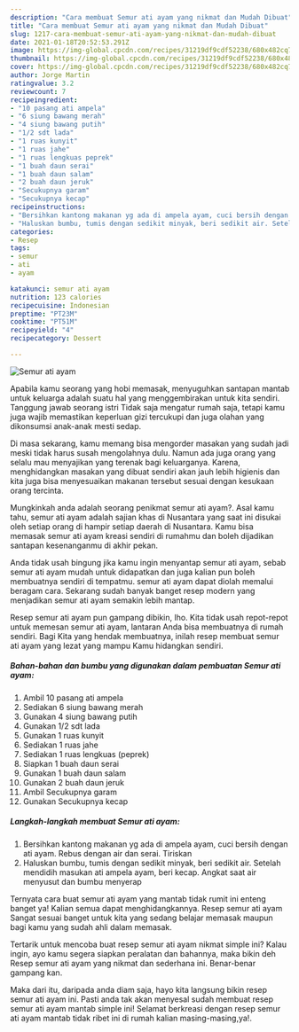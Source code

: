 ```yaml
---
description: "Cara membuat Semur ati ayam yang nikmat dan Mudah Dibuat"
title: "Cara membuat Semur ati ayam yang nikmat dan Mudah Dibuat"
slug: 1217-cara-membuat-semur-ati-ayam-yang-nikmat-dan-mudah-dibuat
date: 2021-01-18T20:52:53.291Z
image: https://img-global.cpcdn.com/recipes/31219df9cdf52238/680x482cq70/semur-ati-ayam-foto-resep-utama.jpg
thumbnail: https://img-global.cpcdn.com/recipes/31219df9cdf52238/680x482cq70/semur-ati-ayam-foto-resep-utama.jpg
cover: https://img-global.cpcdn.com/recipes/31219df9cdf52238/680x482cq70/semur-ati-ayam-foto-resep-utama.jpg
author: Jorge Martin
ratingvalue: 3.2
reviewcount: 7
recipeingredient:
- "10 pasang ati ampela"
- "6 siung bawang merah"
- "4 siung bawang putih"
- "1/2 sdt lada"
- "1 ruas kunyit"
- "1 ruas jahe"
- "1 ruas lengkuas peprek"
- "1 buah daun serai"
- "1 buah daun salam"
- "2 buah daun jeruk"
- "Secukupnya garam"
- "Secukupnya kecap"
recipeinstructions:
- "Bersihkan kantong makanan yg ada di ampela ayam, cuci bersih dengan ati ayam. Rebus dengan air dan serai. Tiriskan"
- "Haluskan bumbu, tumis dengan sedikit minyak, beri sedikit air. Setelah mendidih masukan ati ampela ayam, beri kecap. Angkat saat air menyusut dan bumbu menyerap"
categories:
- Resep
tags:
- semur
- ati
- ayam

katakunci: semur ati ayam 
nutrition: 123 calories
recipecuisine: Indonesian
preptime: "PT23M"
cooktime: "PT51M"
recipeyield: "4"
recipecategory: Dessert

---
```



![Semur ati ayam](https://img-global.cpcdn.com/recipes/31219df9cdf52238/680x482cq70/semur-ati-ayam-foto-resep-utama.jpg)

Apabila kamu seorang yang hobi memasak, menyuguhkan santapan mantab untuk keluarga adalah suatu hal yang menggembirakan untuk kita sendiri. Tanggung jawab seorang istri Tidak saja mengatur rumah saja, tetapi kamu juga wajib memastikan keperluan gizi tercukupi dan juga olahan yang dikonsumsi anak-anak mesti sedap.

Di masa  sekarang, kamu memang bisa mengorder masakan yang sudah jadi meski tidak harus susah mengolahnya dulu. Namun ada juga orang yang selalu mau menyajikan yang terenak bagi keluarganya. Karena, menghidangkan masakan yang dibuat sendiri akan jauh lebih higienis dan kita juga bisa menyesuaikan makanan tersebut sesuai dengan kesukaan orang tercinta. 



Mungkinkah anda adalah seorang penikmat semur ati ayam?. Asal kamu tahu, semur ati ayam adalah sajian khas di Nusantara yang saat ini disukai oleh setiap orang di hampir setiap daerah di Nusantara. Kamu bisa memasak semur ati ayam kreasi sendiri di rumahmu dan boleh dijadikan santapan kesenanganmu di akhir pekan.

Anda tidak usah bingung jika kamu ingin menyantap semur ati ayam, sebab semur ati ayam mudah untuk didapatkan dan juga kalian pun boleh membuatnya sendiri di tempatmu. semur ati ayam dapat diolah memalui beragam cara. Sekarang sudah banyak banget resep modern yang menjadikan semur ati ayam semakin lebih mantap.

Resep semur ati ayam pun gampang dibikin, lho. Kita tidak usah repot-repot untuk memesan semur ati ayam, lantaran Anda bisa membuatnya di rumah sendiri. Bagi Kita yang hendak membuatnya, inilah resep membuat semur ati ayam yang lezat yang mampu Kamu hidangkan sendiri.

<!--inarticleads1-->

##### Bahan-bahan dan bumbu yang digunakan dalam pembuatan Semur ati ayam:

1. Ambil 10 pasang ati ampela
1. Sediakan 6 siung bawang merah
1. Gunakan 4 siung bawang putih
1. Gunakan 1/2 sdt lada
1. Gunakan 1 ruas kunyit
1. Sediakan 1 ruas jahe
1. Sediakan 1 ruas lengkuas (peprek)
1. Siapkan 1 buah daun serai
1. Gunakan 1 buah daun salam
1. Gunakan 2 buah daun jeruk
1. Ambil Secukupnya garam
1. Gunakan Secukupnya kecap




<!--inarticleads2-->

##### Langkah-langkah membuat Semur ati ayam:

1. Bersihkan kantong makanan yg ada di ampela ayam, cuci bersih dengan ati ayam. Rebus dengan air dan serai. Tiriskan
1. Haluskan bumbu, tumis dengan sedikit minyak, beri sedikit air. Setelah mendidih masukan ati ampela ayam, beri kecap. Angkat saat air menyusut dan bumbu menyerap




Ternyata cara buat semur ati ayam yang mantab tidak rumit ini enteng banget ya! Kalian semua dapat menghidangkannya. Resep semur ati ayam Sangat sesuai banget untuk kita yang sedang belajar memasak maupun bagi kamu yang sudah ahli dalam memasak.

Tertarik untuk mencoba buat resep semur ati ayam nikmat simple ini? Kalau ingin, ayo kamu segera siapkan peralatan dan bahannya, maka bikin deh Resep semur ati ayam yang nikmat dan sederhana ini. Benar-benar gampang kan. 

Maka dari itu, daripada anda diam saja, hayo kita langsung bikin resep semur ati ayam ini. Pasti anda tak akan menyesal sudah membuat resep semur ati ayam mantab simple ini! Selamat berkreasi dengan resep semur ati ayam mantab tidak ribet ini di rumah kalian masing-masing,ya!.


